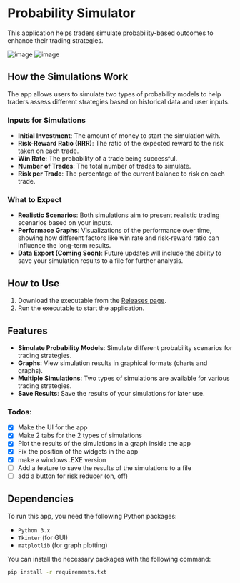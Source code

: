 # Probability Simulator

This application helps traders simulate probability-based outcomes to enhance their trading strategies.

![image](https://github.com/user-attachments/assets/bcf145f6-e379-4ffd-a340-ef53739623fd)
![image](https://github.com/user-attachments/assets/6cb78f16-54e4-49a8-936a-a3302cdf90df)

## How the Simulations Work

The app allows users to simulate two types of probability models to help traders assess different strategies based on historical data and user inputs.

### Inputs for Simulations

- **Initial Investment**: The amount of money to start the simulation with.
- **Risk-Reward Ratio (RRR)**: The ratio of the expected reward to the risk taken on each trade.
- **Win Rate**: The probability of a trade being successful.
- **Number of Trades**: The total number of trades to simulate.
- **Risk per Trade**: The percentage of the current balance to risk on each trade.

### What to Expect

- **Realistic Scenarios**: Both simulations aim to present realistic trading scenarios based on your inputs.
- **Performace Graphs**: Visualizations of the performance over time, showing how different factors like win rate and risk-reward ratio can influence the long-term results.
- **Data Export (Coming Soon)**: Future updates will include the ability to save your simulation results to a file for further analysis.

## How to Use

1. Download the executable from the [Releases page](https://github.com/MR-5OBOT/probability-simulator/releases).
2. Run the executable to start the application.

## Features

- **Simulate Probability Models**: Simulate different probability scenarios for trading strategies.
- **Graphs**: View simulation results in graphical formats (charts and graphs).
- **Multiple Simulations**: Two types of simulations are available for various trading strategies.
- **Save Results**: Save the results of your simulations for later use.

### **Todos:**

- [x] Make the UI for the app
- [x] Make 2 tabs for the 2 types of simulations
- [x] Plot the results of the simulations in a graph inside the app
- [x] Fix the position of the widgets in the app
- [x] make a windows .EXE version
- [ ] Add a feature to save the results of the simulations to a file
- [ ] add a button for risk reducer (on, off)

## Dependencies

To run this app, you need the following Python packages:

- `Python 3.x`
- `Tkinter` (for GUI)
- `matplotlib` (for graph plotting)
  <!--- `numpy` (for mathematical operations)-->
  <!--- `pandas` (for data manipulation)-->

You can install the necessary packages with the following command:

```bash
pip install -r requirements.txt
```
